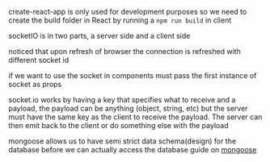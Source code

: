 
create-react-app is only used for development purposes so we need to create the build folder in React by running a `npm run build` in client

socketIO is in two parts, a server side and a client side

noticed that upon refresh of browser the connection is refreshed with different socket id

if we want to use the socket in components must pass the first instance of socket as props

socket.io works by having a key that specifies what to receive and a payload, the payload can be anything (object, string, etc) but the server must have the same key as the client to receive the payload. The server can then emit back to the client or do something else with the payload

mongoose allows us to have semi strict data schema(design) for the database before we can actually access the database
guide on [mongoose](https://www.mongodb.com/developer/languages/javascript/getting-started-with-mongodb-and-mongoose/)


